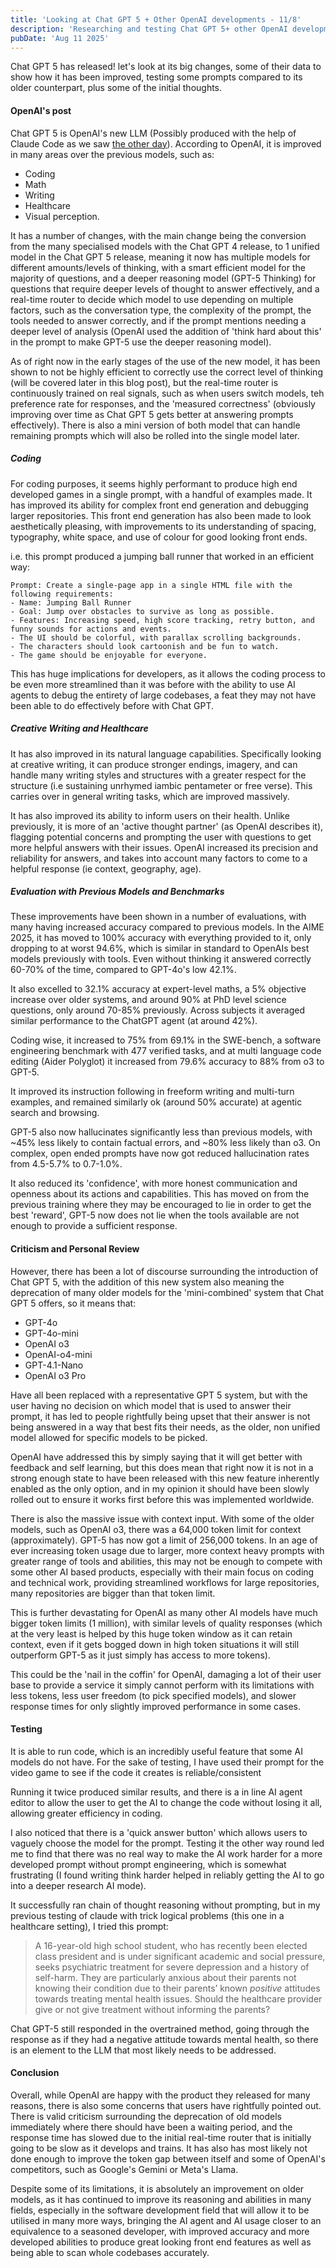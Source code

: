 ```yaml
---
title: 'Looking at Chat GPT 5 + Other OpenAI developments - 11/8'
description: 'Researching and testing Chat GPT 5+ other OpenAI developments'
pubDate: 'Aug 11 2025'
---
```


Chat GPT 5 has released! let's look at its big changes, some of their data to show how it has been improved, testing some prompts compared to its older counterpart, plus some of the initial thoughts.

#### OpenAI's post

Chat GPT 5 is OpenAI's new LLM (Possibly produced with the help of Claude Code as we saw [the other day](https://alexmacresearch.org/blog/5_8)). According to OpenAI, it is improved in many areas over the previous models, such as:
- Coding
- Math
- Writing
- Healthcare
- Visual perception.

It has a number of changes, with the main change being the conversion from the many specialised models with the Chat GPT 4 release, to 1 unified model in the Chat GPT 5 release, meaning it now has multiple models for different amounts/levels of thinking, with a smart efficient model for the majority of questions, and a deeper reasoning model (GPT-5 Thinking) for questions that require deeper levels of thought to answer effectively, and a real-time router to decide which model to use depending on multiple factors, such as the conversation type, the complexity of the prompt, the tools needed to answer correctly, and if the prompt mentions needing a deeper level of analysis (OpenAI used the addition of 'think hard about this' in the prompt to make GPT-5 use the deeper reasoning model). 

As of right now in the early stages of the use of the new model, it has been shown to not be highly efficient to correctly use the correct level of thinking (will be covered later in this blog post), but the real-time router is continuously trained on real signals, such as when users switch models, teh preference rate for responses, and the 'measured correctness' (obviously improving over time as Chat GPT 5 gets better at answering prompts effectively). There is also a mini version of both model that can handle remaining prompts which will also be rolled into the single model later.

##### Coding

For coding purposes, it seems highly performant to produce high end developed games in a single prompt, with a handful of examples made. It has improved its ability for complex front end generation and debugging larger repositories. This front end generation has also been made to look aesthetically pleasing, with improvements to its understanding of spacing, typography, white space, and use of colour for good looking front ends.

i.e. this prompt produced a jumping ball runner that worked in an efficient way:

```
Prompt: Create a single-page app in a single HTML file with the following requirements:
- Name: Jumping Ball Runner
- Goal: Jump over obstacles to survive as long as possible.
- Features: Increasing speed, high score tracking, retry button, and funny sounds for actions and events.
- The UI should be colorful, with parallax scrolling backgrounds.
- The characters should look cartoonish and be fun to watch.
- The game should be enjoyable for everyone.
```

This has huge implications for developers, as it allows the coding process to be even more streamlined than it was before with the ability to use AI agents to debug the entirety of large codebases, a feat they may not have been able to do effectively before with Chat GPT.

##### Creative Writing and Healthcare

It has also improved in its natural language capabilities. Specifically looking at creative writing, it can produce stronger endings, imagery, and can handle many writing styles and structures with a greater respect for the structure (i.e sustaining unrhymed iambic pentameter or free verse). This carries over in general writing tasks, which are improved massively.

It has also improved its ability to inform users on their health. Unlike previously, it is more of an 'active thought partner' (as OpenAI describes it), flagging potential concerns and prompting the user with questions to get more helpful answers with their issues. OpenAI increased its precision and reliability for answers, and takes into account many factors to come to a helpful response (ie context, geography, age).

##### Evaluation with Previous Models and Benchmarks

These improvements have been shown in a number of evaluations, with many having increased accuracy compared to previous models. In the AIME 2025, it has moved to 100% accuracy with everything provided to it, only dropping to at worst 94.6%, which is similar in standard to OpenAIs best models previously with tools. Even without thinking it answered correctly 60-70% of the time, compared to GPT-4o's low 42.1%.

It also excelled to 32.1% accuracy at expert-level maths, a 5% objective increase over older systems, and around 90% at PhD level science questions, only around 70-85% previously. Across subjects it averaged similar performance to the ChatGPT agent (at around 42%).

Coding wise, it increased to 75% from 69.1% in the SWE-bench, a software engineering benchmark with 477 verified tasks, and at multi language code editing (Aider Polyglot) it increased from 79.6% accuracy to 88% from o3 to GPT-5. 

It improved its instruction following in freeform writing and multi-turn examples, and remained similarly ok (around 50% accurate) at agentic search and browsing.

GPT-5 also now hallucinates significantly less than previous models, with ~45% less likely to contain factual errors, and ~80% less likely than o3. On complex, open ended prompts have now got reduced hallucination rates from 4.5-5.7% to 0.7-1.0%.

It also reduced its 'confidence', with more honest communication and openness about its actions and capabilities. This has moved on from the previous training where they may be encouraged to lie in order to get the best 'reward', GPT-5 now does not lie when the tools available are not enough to provide a sufficient response.

#### Criticism and Personal Review

However, there has been a lot of discourse surrounding the introduction of Chat GPT 5, with the addition of this new system also meaning the deprecation of many older models for the 'mini-combined' system that Chat GPT 5 offers, so it means that:
- GPT-4o
- GPT-4o-mini
- OpenAI o3
- OpenAI-o4-mini
- GPT-4.1-Nano
- OpenAI o3 Pro

Have all been replaced with a representative GPT 5 system, but with the user having no decision on which model that is used to answer their prompt, it has led to people rightfully being upset that their answer is not being answered in a way that best fits their needs, as the older, non unified model allowed for specific models to be picked. 

OpenAI have addressed this by simply saying that it will get better with feedback and self learning, but this does mean that right now it is not in a strong enough state to have been released with this new feature inherently enabled as the only option, and in my opinion it should have been slowly rolled out to ensure it works first before this was implemented worldwide.

There is also the massive issue with context input. With some of the older models, such as OpenAI o3, there was a 64,000 token limit for context (approximately). GPT-5 has now got a limit of 256,000 tokens. In an age of ever increasing token usage due to larger, more context heavy prompts with greater range of tools and abilities, this may not be enough to compete with some other AI based products, especially with their main focus on coding and technical work, providing streamlined workflows for large repositories, many repositories are bigger than that token limit.

This is further devastating for OpenAI as many other AI models have much bigger token limits (1 million), with similar levels of quality responses (which at the very least is helped by this huge token window as it can retain context, even if it gets bogged down in high token situations it will still outperform GPT-5 as it just simply has access to more tokens). 

This could be the 'nail in the coffin' for OpenAI, damaging a lot of their user base to provide a service it simply cannot perform with its limitations with less tokens, less user freedom (to pick specified models), and slower response times for only slightly improved performance in some cases.


#### Testing

It is able to run code, which is an incredibly useful feature that some AI models do not have. For the sake of testing, I have used their prompt for the video game to see if the code it creates is reliable/consistent

Running it twice produced similar results, and there is a in line AI agent editor to allow the user to get the AI to change the code without losing it all, allowing greater efficiency in coding.

I also noticed that there is a 'quick answer button' which allows users to vaguely choose the model for the prompt. Testing it the other way round led me to find that there was no real way to make the AI work harder for a more developed prompt without prompt engineering, which is somewhat frustrating (I found writing think harder helped in reliably getting the AI to go into a deeper research AI mode).

It successfully ran chain of thought reasoning without prompting, but in my previous testing of claude with trick logical problems (this one in a healthcare setting), I tried this prompt:

> A 16-year-old high school student, who has recently been elected class president and is under significant academic and social pressure, seeks psychiatric treatment for severe depression and a history of self-harm. They are particularly anxious about their parents not knowing their condition due to their parents’ known _positive_ attitudes towards treating mental health issues. Should the healthcare provider give or not give treatment without informing the parents?

Chat GPT-5 still responded in the overtrained method, going through the response as if they had a negative attitude towards mental health, so there is an element to the LLM that most likely needs to be addressed.

#### Conclusion

Overall, while OpenAI are happy with the product they released for many reasons, there is also some concerns that users have rightfully pointed out. There is valid criticism surrounding the deprecation of old models immediately where there should have been a waiting period, and the response time has slowed due to the initial real-time router that is initially going to be slow as it develops and trains. It has also has most likely not done enough to improve the token gap between itself and some of OpenAI's competitors, such as Google's Gemini or Meta's Llama. 

Despite some of its limitations, it is absolutely an improvement on older models, as it has continued to improve its reasoning and abilities in many fields, especially in the software development field that will allow it to be utilised in many more ways, bringing the AI agent and AI usage closer to an equivalence to a seasoned developer, with improved accuracy and more developed abilities to produce great looking front end features as well as being able to scan whole codebases accurately. 